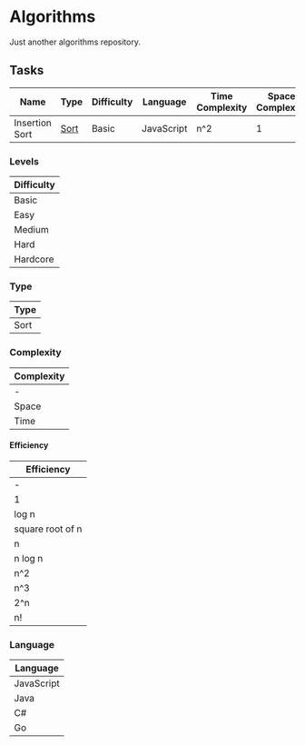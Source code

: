 # Algorithms
Just another algorithms repository.

## Tasks

| Name           | Type   | Difficulty | Language   | Time Complexity | Space Complexity |
| -------------- | ------ | ---------- | ---------- | --------------- | ---------------- |
| Insertion Sort | [Sort] | Basic      | JavaScript | n^2             | 1                |

### Levels

| Difficulty |
| ---------- |
| Basic      |
| Easy       |
| Medium     |
| Hard       |
| Hardcore   |

### Type

| Type       |
| ---------- |
| Sort       |


### Complexity

| Complexity |
| ---------- |
| -          |
| Space      |
| Time       |

#### Efficiency

| Efficiency        |
| ----------------  |
| -                 |
| 1                 |
| log n             |
| square root of n  |
| n                 |
| n log n           |
| n^2               |
| n^3               |
| 2^n               |
| n!                |

### Language

| Language          |
| ----------------  |
| JavaScript        |
| Java              |
| C#                |
| Go                |


[Sort]: https://github.com/Raymondsquared/algorithms/tree/master/sort
